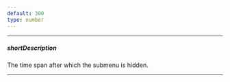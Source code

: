 ```yaml
---
default: 300
type: number
---
```

---
##### shortDescription
The time span after which the submenu is hidden.

---

